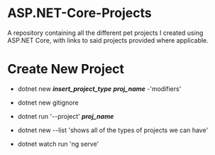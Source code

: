 # ASP.NET-Core-Projects
A repository containing all the different pet projects I created using ASP.NET Core, with links to said projects provided where applicable.

# Create New Project
- dotnet new ___insert_project_type___ ___proj_name___ -'modifiers'
- dotnet new gitignore
- dotnet run '--project' ___proj_name___

- dotnet new --list 'shows all of the types of projects we can have'
- dotnet watch run 'ng serve' 